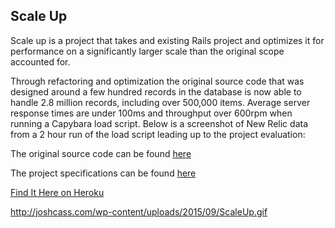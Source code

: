 ## Scale Up

Scale up is a project that takes and existing Rails project and optimizes it for performance on a significantly larger scale than the original scope accounted for.

Through refactoring and optimization the original source code that was designed around a few hundred records in the database is now able to handle 2.8 million records, including over 500,000 items. Average server response times are under 100ms and throughput over 600rpm when running a Capybara load script. Below is a screenshot of New Relic data from a 2 hour run of the load script leading up to the project evaluation:

The original source code can be found [here](https://github.com/turingschool-examples/keevah)

The project specifications can be found [here](https://github.com/turingschool/curriculum/blob/master/source/projects/the_scale_up.markdown)

[Find It Here on Heroku](http://scale-it-up.herokuapp.com)

http://joshcass.com/wp-content/uploads/2015/09/ScaleUp.gif
